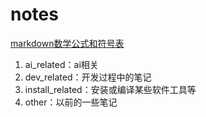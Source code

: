 
# notes
[markdown数学公式和符号表](https://zhuanlan.zhihu.com/p/450465546)

1. ai_related：ai相关
2. dev_related：开发过程中的笔记
3. install_related：安装或编译某些软件工具等
4. other：以前的一些笔记
